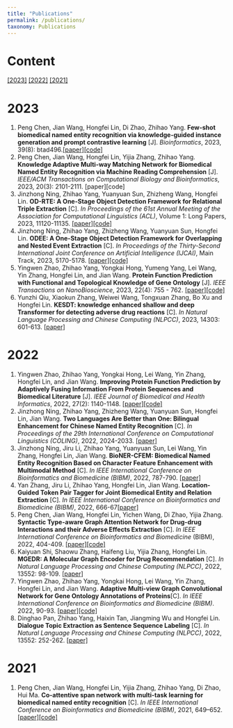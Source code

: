 ```yaml
---
title: "Publications"
permalink: /publications/
taxonomy: Publications
---
```

# Content

[[2023]](#2023)  [[2022]](#2022)  [[2021]](#2021)

# 2023
<a name="2023"></a>

1. Peng Chen, Jian Wang, Hongfei Lin, Di Zhao, Zhihao Yang. **Few-shot biomedical named entity recognition via knowledge-guided instance generation and prompt contrastive learning** [J]. *Bioinformatics*, 2023, 39(8): btad496.[[paper]](https://doi.org/10.1093/bioinformatics/btad496)[[code]](https://github.com/cpmss521/KGPC)
1. Peng Chen, Jian Wang, Hongfei Lin, Yijia Zhang, Zhihao Yang. **Knowledge Adaptive Multi-way Matching Network for Biomedical Named Entity Recognition via Machine Reading Comprehension** [J]. *IEEE/ACM Transactions on Computational Biology and Bioinformatics*, 2023, 20(3): 2101-2111. [paper][code]
1. Jinzhong Ning, Zhihao Yang, Yuanyuan Sun, Zhizheng Wang, Hongfei Lin. **OD-RTE: A One-Stage Object Detection Framework for Relational Triple Extraction** [C]. *In Proceedings of the 61st Annual Meeting of the Association for Computational Linguistics (ACL)*, Volume 1: Long Papers, 2023, 11120-11135. [[paper]](https://aclanthology.org/2023.acl-long.623/)[[code]](https://github.com/NingJinzhong/ODRTE)
1. Jinzhong Ning, Zhihao Yang, Zhizheng Wang, Yuanyuan Sun, Hongfei Lin. **ODEE: A One-Stage Object Detection Framework for Overlapping and Nested Event Extraction** [C]. *In Proceedings of the Thirty-Second International Joint Conference on Artificial Intelligence (IJCAI)*, Main Track, 2023, 5170-5178. [[paper]](https://www.ijcai.org/proceedings/2023/574)[[code]](https://github.com/NingJinzhong/ODEE)
1. Yingwen Zhao, Zhihao Yang, Yongkai Hong, Yumeng Yang, Lei Wang, Yin Zhang, Hongfei Lin, and Jian Wang. **Protein Function Prediction with Functional and Topological Knowledge of Gene Ontology** [J]. *IEEE Transactions on NanoBioscience*, 2023, 22(4): 755 - 762. [[paper]](https://ieeexplore.ieee.org/abstract/document/10129977)[[code]](https://github.com/Candyperfect/Master)
1. Yunzhi Qiu, Xiaokun Zhang, Weiwei Wang, Tongxuan Zhang, Bo Xu and Hongfei Lin. **KESDT: knowledge enhanced shallow and deep Transformer for detecting adverse drug reactions** [C]. *In Natural Language Processing and Chinese Computing (NLPCC)*, 2023, 14303: 601-613. [[paper]](https://link.springer.com/chapter/10.1007/978-3-031-44696-2_47)



# 2022
<a name="2022"></a>

1. Yingwen Zhao, Zhihao Yang, Yongkai Hong, Lei Wang, Yin Zhang, Hongfei Lin, and Jian Wang. **Improving Protein Function Prediction by Adaptively Fusing Information From Protein Sequences and Biomedical Literature** [J]. *IEEE Journal of Biomedical and Health Informatics*, 2022, 27(2): 1140-1148. [[paper]](https://ieeexplore.ieee.org/abstract/document/9950327)[[code]](https://github.com/Candyperfect/DeepAF-master)
1. Jinzhong Ning, Zhihao Yang, Zhizheng Wang, Yuanyuan Sun, Hongfei Lin, Jian Wang. **Two Languages Are Better than One: Bilingual Enhancement for Chinese Named Entity Recognition** [C]. *In Proceedings of the 29th International Conference on Computational Linguistics (COLING)*, 2022, 2024-2033. [[paper]](https://aclanthology.org/2022.coling-1.176/)
1. Jinzhong Ning, Jiru Li, Zhihao Yang, Yuanyuan Sun, Lei Wang, Yin Zhang, Hongfei Lin, Jian Wang. **BioNER-CFEM: Biomedical Named Entity Recognition Based on Character Feature Enhancement with Multimodal Method** [C]. *In IEEE International Conference on Bioinformatics and Biomedicine (BIBM)*, 2022, 787-790. [[paper]](https://ieeexplore.ieee.org/abstract/document/9995331)
1. Yan Zhang, Jiru Li, Zhihao Yang, Hongfei Lin, Jian Wang. **Location-Guided Token Pair Tagger for Joint Biomedical Entity and Relation Extraction** [C]. *In IEEE International Conference on Bioinformatics and Biomedicine (BIBM)*, 2022, 666-67[[paper]](https://ieeexplore.ieee.org/document/9995210)
1. Peng Chen, Jian Wang, Hongfei Lin, Yichen Wang, Di Zhao, Yijia Zhang. **Syntactic Type-aware Graph Attention Network for Drug-drug Interactions and their Adverse Effects Extraction** [C]. *In IEEE International Conference on Bioinformatics and Biomedicine* (BIBM),  2022, 404-409. [[paper]](https://doi.org/10.1109/BIBM55620.2022.9995045)[[code]](https://github.com/cpmss521/ERSTG)
1. Kaiyuan Shi, Shaowu Zhang, Haifeng Liu, Yijia Zhang, Hongfei Lin. **MGEDR: A Molecular Graph Encoder for Drug Recommendation** [C]. *In Natural Language Processing and Chinese Computing (NLPCC)*, 2022, 13552: 98-109. [[paper]](https://doi.org/10.1007/978-3-031-17189-5_8)
1. Yingwen Zhao, Zhihao Yang, Yongkai Hong, Lei Wang, Yin Zhang, Hongfei Lin, and Jian Wang. **Adaptive Multi-view Graph Convolutional Network for Gene Ontology Annotations of Proteins**[C]. *In IEEE International Conference on Bioinformatics and Biomedicine (BIBM)*. 2022, 90-93. [[paper]](https://ieeexplore.ieee.org/abstract/document/9995517)[[code]](https://github.com/Candyperfect/Master)
1. Dinghao Pan, Zhihao Yang, Haixin Tan, Jiangming Wu and Hongfei Lin. **Dialogue Topic Extraction as Sentence Sequence Labeling** [C]. *In Natural Language Processing and Chinese Computing (NLPCC)*, 2022, 13552: 252-262. [[paper]](https://link.springer.com/chapter/10.1007/978-3-031-17189-5_21)

# 2021
<a name="2021"></a>

1. Peng Chen, Jian Wang, Hongfei Lin, Yijia Zhang, Zhihao Yang, Di Zhao, Hui Ma. **Co-attentive span network with multi-task learning for biomedical named entity recognition** [C]. *In IEEE International Conference on Bioinformatics and Biomedicine (BIBM)*, 2021, 649–652. [[paper]](https://doi.org/10.1109/BIBM52615.2021.9669749)[[code]](https://github.com/cpmss521/CASN)
